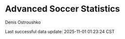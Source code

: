 # Advanced Soccer Statistics
Denis Ostroushko

<!-- gfm -->

Last successful data update: 2025-11-01 01:23:24 CST
